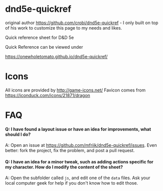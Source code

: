 dnd5e-quickref
==============
original author https://github.com/crobi/dnd5e-quickref - I only built on top of his work to customize this page to my needs and likes.

Quick reference sheet for D&amp;D 5e

Quick Reference can be viewed under

https://onewholetomato.github.io/dnd5e-quickref/

Icons
==============

All icons are provided by http://game-icons.net/
Favicon comes from https://iconduck.com/icons/21871/dragon

FAQ
===

#### Q: I have found a layout issue or have an idea for improvements, what should I do? ####
A: Open an issue at https://github.com/mfriik/dnd5e-quickref/issues. Even better: fork the project, fix the problem, and post a pull request.

#### Q: I have an idea for a minor tweak, such as adding actions specific for my character. How do I modify the content of the sheet? ####
A: Open the subfolder called `js`, and edit one of the `data` files. Ask your local computer geek for help if you don't know how to edit those.
